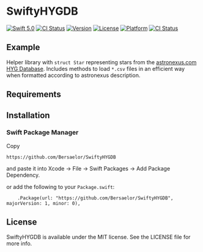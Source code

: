 # SwiftyHYGDB

[![Swift 5.0](https://img.shields.io/badge/Swift-5.0-orange.svg?style=flat)](https://swift.org/)
[![CI Status](http://img.shields.io/travis/Bersaelor/SwiftyHYGDB.svg?style=flat)](https://travis-ci.org/Bersaelor/SwiftyHYGDB)
[![Version](https://img.shields.io/cocoapods/v/SwiftyHYGDB.svg?style=flat)](http://cocoapods.org/pods/SwiftyHYGDB)
[![License](https://img.shields.io/cocoapods/l/SwiftyHYGDB.svg?style=flat)](http://cocoapods.org/pods/SwiftyHYGDB)
[![Platform](https://img.shields.io/cocoapods/p/SwiftyHYGDB.svg?style=flat)](http://cocoapods.org/pods/SwiftyHYGDB)
[![CI Status](http://img.shields.io/travis/Bersaelor/SwiftyHYGDB.svg?style=flat)](https://travis-ci.org/Bersaelor/SwiftyHYGDB)

## Example

Helper library with `struct Star` representing stars from the [astronexus.com HYG Database](http://www.astronexus.com/hyg).
Includes methods to load `*.csv` files in an efficient way when formatted according to astronexus description.

## Requirements

## Installation

### Swift Package Manager

Copy 

```
https://github.com/Bersaelor/SwiftyHYGDB
```
and paste it into Xcode -> File -> Swift Packages -> Add Package Dependency.

or add the following to your `Package.swift`:
```
    .Package(url: "https://github.com/Bersaelor/SwiftyHYGDB", majorVersion: 1, minor: 0),
```

## License

SwiftyHYGDB is available under the MIT license. See the LICENSE file for more info.

